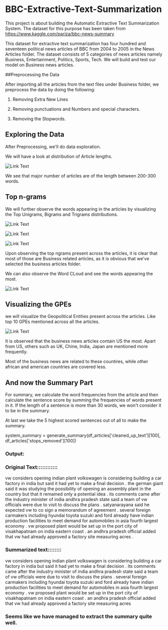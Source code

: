 # BBC-Extractive-Text-Summarization
This project is about building the Automatic Extractive Text Summarization System. The dataset for this purpose has been taken from https://www.kaggle.com/pariza/bbc-news-summary

This dataset for extractive text summarization has four hundred and seventeen political news articles of BBC from 2004 to 2005 in the News Articles folder.
The dataset consists of 5 categories of news articles namely Business, Entertainment, Politics, Sports, Tech. We will build and test our model on Business news articles.

##Preprocessing the Data

After importing all the articles from the text files under Business folder, we preprocess the data by doing the following:

   1. Removing Extra New Lines

   2. Removing punctuations and Numbers and special characters.

   3. Removing the Stopwords.

## Exploring the Data

After Preprocessing, we'll do data exploration.

We will have a look at distribution of Article lengths.

![Link Text](https://github.com/SamSKore/BBC-Extractive-Text-Summarization/blob/master/Vizualizations/article_len_dist.PNG)

We see that major number of articles are of the length between 200-300 words.

## Top n-grams

We will further observe the words appearing in the articles by visualizing the Top Unigrams, Bigrams and Trigrams distributions.

![Link Text](https://github.com/SamSKore/BBC-Extractive-Text-Summarization/blob/master/Vizualizations/Top_Unigrams.PNG)

![Link Text](https://github.com/SamSKore/BBC-Extractive-Text-Summarization/blob/master/Vizualizations/Top_Bigrams.PNG)

![Link Text](https://github.com/SamSKore/BBC-Extractive-Text-Summarization/blob/master/Vizualizations/Top_Trigrams.PNG)

Upon observing the top ngrams present across the articles, it is clear that most of those are Business related articles, as it is obvious that we've selected the business articles folder.

We can also observe the Word CLoud and see the words appearing the most.

![Link Text](https://github.com/SamSKore/BBC-Extractive-Text-Summarization/blob/master/Vizualizations/Word_Cloud.PNG)

## Visualizing the GPEs

we will visualize the Geopolitical Entities present across the articles. Like top 10 GPEs mentioned across all the articles.

![Link Text](https://github.com/SamSKore/BBC-Extractive-Text-Summarization/blob/master/Vizualizations/Top_GPEs.PNG)

It is observed that the business news articles contain US the most. Apart from US, others such as UK, Chine, India, Japan are mentioned more frequently.

Most of the business news are related to these countires, while other african and american countries are covered less.

## And now the Summary Part

For summary, we calculate the word frequencies from the article and then calculate the sentence score by summing the frequencies of words present in it. If the length of a sentence is more than 30 words, we won't consider it to be in the summary.

At last we take the 5 highest scored sentences out of all to make the summary.


system_summary = generate_summary(df_articles['cleaned_up_text'][100], df_articles['stops_removed'][100])

### Output:

### Original Text::::::::::::

vw considers opening indian plant volkswagen is considering building a car factory in india but said it had yet to make a final decision . the german giant said it was studying the possibility of opening an assembly plant in the country but that it remained only a potential idea . its comments came after the industry minister of india andhra pradesh state said a team of vw officials were due to visit to discuss the plans . satyanarayana said he expected vw to co sign a memorandum of agreement . several foreign carmakers including hyundai toyota suzuki and ford already have indian production facilities to meet demand for automobiles in asia fourth largest economy . vw proposed plant would be set up in the port city of visakhapatnam on india eastern coast . an andhra pradesh official added that vw had already approved a factory site measuring acres .


### Summarized text::::::::

vw considers opening indian plant volkswagen is considering building a car factory in india but said it had yet to make a final decision . its comments came after the industry minister of india andhra pradesh state said a team of vw officials were due to visit to discuss the plans . several foreign carmakers including hyundai toyota suzuki and ford already have indian production facilities to meet demand for automobiles in asia fourth largest economy . vw proposed plant would be set up in the port city of visakhapatnam on india eastern coast . an andhra pradesh official added that vw had already approved a factory site measuring acres 

### Seems like we have managed to extract the summary quite well.

